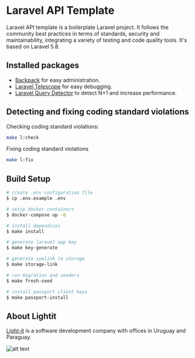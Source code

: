 # Laravel API Template
Laravel API template is a boilerplate Laravel project. It follows the community best practices in terms of standards, security and maintainability, integrating a variety of testing and code quality tools. It's based on Laravel 5.8.


## Installed packages
- [Backpack](https://backpackforlaravel.com/) for easy administration.
- [Laravel Telescope](https://laravel.com/docs/5.8/telescope) for easy debugging.
- [Laravel Query Detector](https://github.com/beyondcode/laravel-query-detector) to detect N+1 and increase performance.

## Detecting and fixing coding standard violations
Checking coding standard violations:
```bash
make l:check
```
Fixing coding standard violations
```bash
make l:fix
```

## Build Setup

```bash
# create .env configuration file
$ cp .env.example .env

# setup docker containers
$ docker-compose up -d

# install dependices
$ make install

# generate laravel app key
$ make key-generate

# generate symlink to storage
$ make storage-link

# run migration and seeders
$ make fresh-seed

# install passport client keys
$ make passport-install
```

## About Lightit
[Light-it](https://lightit.io) is a software development company with offices in Uruguay and Paraguay. 

![alt text](https://avatars1.githubusercontent.com/u/39625568?s=200&v=4)
